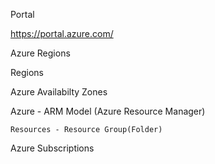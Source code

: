 

Portal

https://portal.azure.com/

Azure Regions

Regions

Azure Availabilty Zones


Azure - ARM Model (Azure Resource Manager)

    Resources - Resource Group(Folder)

Azure Subscriptions

